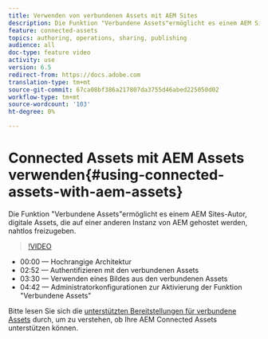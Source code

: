 ```yaml
---
title: Verwenden von verbundenen Assets mit AEM Sites
description: Die Funktion "Verbundene Assets"ermöglicht es einem AEM Sites-Autor, digitale Assets, die auf einer anderen Instanz von AEM gehostet werden, nahtlos freizugeben.
feature: connected-assets
topics: authoring, operations, sharing, publishing
audience: all
doc-type: feature video
activity: use
version: 6.5
redirect-from: https://docs.adobe.com
translation-type: tm+mt
source-git-commit: 67ca08bf386a217807da3755d46abed225050d02
workflow-type: tm+mt
source-wordcount: '103'
ht-degree: 0%

---
```



# Connected Assets mit AEM Assets verwenden{#using-connected-assets-with-aem-assets}

Die Funktion &quot;Verbundene Assets&quot;ermöglicht es einem AEM Sites-Autor, digitale Assets, die auf einer anderen Instanz von AEM gehostet werden, nahtlos freizugeben.

>[!VIDEO](https://video.tv.adobe.com/v/26060?quality=12&learn=on)

* 00:00 — Hochrangige Architektur
* 02:52 — Authentifizieren mit den verbundenen Assets
* 03:30 — Verwenden eines Bildes aus den verbundenen Assets
* 04:42 — Administratorkonfigurationen zur Aktivierung der Funktion &quot;Verbundene Assets&quot;

Bitte lesen Sie sich die [unterstützten Bereitstellungen für verbundene Assets](https://docs.adobe.com/content/help/en/experience-manager-65/assets/using/use-assets-across-connected-assets-instances.html#prerequisites) durch, um zu verstehen, ob Ihre AEM Connected Assets unterstützen können.